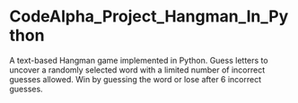 # CodeAlpha_Project_Hangman_In_Python
A text-based Hangman game implemented in Python. Guess letters to uncover a randomly selected word with a limited number of incorrect guesses allowed.  Win by guessing the word or lose after 6 incorrect guesses.
